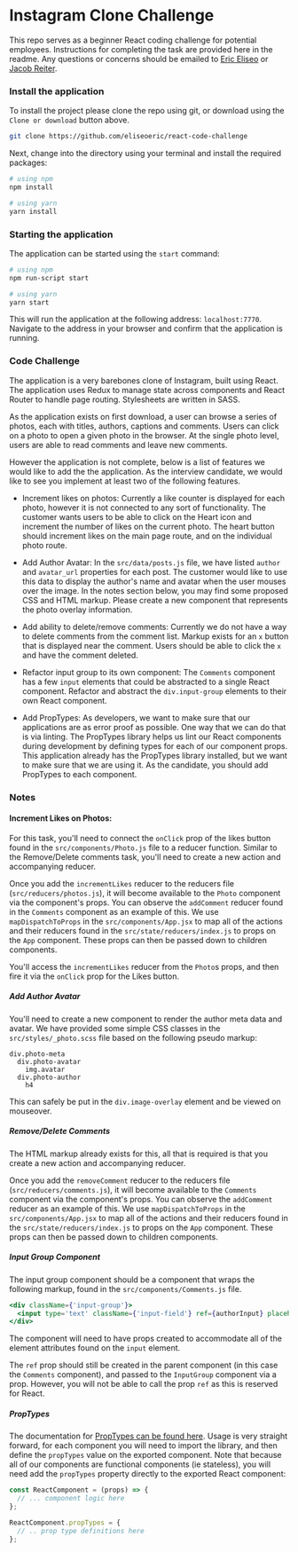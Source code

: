 # Instagram Clone Challenge

This repo serves as a beginner React coding challenge for potential employees.
Instructions for completing the task are provided here in the readme. Any questions or
concerns should be emailed to [Eric Eliseo](mailto:eric.eliseomartin@sosi.com) or [Jacob Reiter](jacob.reiter@sosi.com).

### Install the application

To install the project please clone the repo using git, or download using the `Clone or download` button above.

```bash
git clone https://github.com/eliseoeric/react-code-challenge
```

Next, change into the directory using your terminal and install the required packages:

```bash
# using npm
npm install

# using yarn
yarn install
```

### Starting the application

The application can be started using the `start` command:

```bash
# using npm
npm run-script start

# using yarn
yarn start
```

This will run the application at the following address: `localhost:7770`. Navigate to the address in your
browser and confirm that the application is running.

### Code Challenge

The application is a very barebones clone of Instagram, built using React. The application uses Redux to manage
state across components and React Router to handle page routing. Stylesheets are written in SASS.

As the application exists on first download, a user can browse a series of photos, each with titles, authors, captions and comments.
Users can click on a photo to open a given photo in the browser. At the single photo level, users are able to read comments and leave new comments.

However the application is not complete, below is a list of features we would like to add the the application. As the interview candidate,
we would like to see you implement at least two of the following features.

- Increment likes on photos: Currently a like counter is displayed for each photo, however it is not connected to any sort of functionality.
  The customer wants users to be able to click on the Heart icon and increment the number of likes on the current photo. The heart button should
  increment likes on the main page route, and on the individual photo route.

- Add Author Avatar: In the `src/data/posts.js` file, we have listed `author` and `avatar_url` properties for each post. The customer would like to use this data to
  display the author's name and avatar when the user mouses over the image. In the notes section below, you may find some proposed CSS and HTML markup. Please create
  a new component that represents the photo overlay information.

- Add ability to delete/remove comments: Currently we do not have a way to delete comments from the comment list. Markup exists for an `x` button that is displayed
  near the comment. Users should be able to click the `x` and have the comment deleted.

- Refactor input group to its own component: The `Comments` component has a few `input` elements that could be abstracted to a single React component. Refactor and abstract
  the `div.input-group` elements to their own React component.

- Add PropTypes: As developers, we want to make sure that our applications are as error proof as possible. One way that we can do that is via linting.
  The PropTypes library helps us lint our React components during development by defining types for each of our component props. This application already
  has the PropTypes library installed, but we want to make sure that we are using it. As the candidate, you should add PropTypes to each component.

### Notes

#### Increment Likes on Photos: 

For this task, you'll need to connect the `onClick` prop of the likes button found in the `src/components/Photo.js` file to a reducer function. Similar to the
Remove/Delete comments task, you'll need to create a new action and accompanying reducer. 

Once you add the `incrementLikes` reducer to the reducers file (`src/reducers/photos.js`), it will become available to the `Photo` component
via the component's props. You can observe the `addComment` reducer found in the `Comments` component as an example of this. We use `mapDispatchToProps` in the `src/components/App.jsx`
to map all of the actions and their reducers found in the `src/state/reducers/index.js` to props on the `App` component. These props can then be passed down
to children components.

You'll access the `incrementLikes` reducer from the `Photo`s props, and then fire it via the `onClick` prop for the Likes button.


##### Add Author Avatar

You'll need to create a new component to render the author meta data and avatar. We have provided some simple CSS classes in the `src/styles/_photo.scss` file
based on the following pseudo markup:

```
div.photo-meta
  div.photo-avatar
    img.avatar
  div.photo-author
    h4
```

This can safely be put in the `div.image-overlay` element and be viewed on mouseover.

##### Remove/Delete Comments

The HTML markup already exists for this, all that is required is that you create a new action and accompanying reducer.

Once you add the `removeComment` reducer to the reducers file (`src/reducers/comments.js`), it will become available to the
`Comments` component via the component's props. You can observe the `addComment` reducer as an example of this. We use `mapDispatchToProps` in the `src/components/App.jsx`
to map all of the actions and their reducers found in the `src/state/reducers/index.js` to props on the `App` component. These props can then be passed down
to children components.

##### Input Group Component

The input group component should be a component that wraps the following markup, found in the `src/components/Comments.js` file.

```jsx
<div className={'input-group'}>
  <input type='text' className={'input-field'} ref={authorInput} placeholder='author' />
</div>
```

The component will need to have props created to accommodate all of the element attributes found on the `input` element.

The `ref` prop should still be created in the parent component (in this case the `Comments` component), and passed to the
`InputGroup` component via a prop. However, you will not be able to call the prop `ref` as this is reserved for React.

##### PropTypes

The documentation for [PropTypes can be found here](https://www.npmjs.com/package/prop-types). Usage is very straight forward, for
each component you will need to import the library, and then define the `propTypes` value on the exported component. Note that
because all of our components are functional components (ie stateless), you will need add the `propTypes` property directly to the
exported React component:

```jsx
const ReactComponent = (props) => {
  // ... component logic here
};

ReactComponent.propTypes = {
  // .. prop type definitions here
};
```

